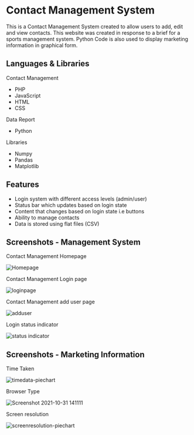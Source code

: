
# Contact Management System

This is a Contact Management System created to allow users to add, edit and view contacts. This website was created in response to a brief for a sports management system. Python Code is also used to display marketing information in graphical form.


## Languages & Libraries
Contact Management
- PHP
- JavaScript
- HTML
- CSS

Data Report
- Python

Libraries
- Numpy
- Pandas
- Matplotlib




## Features

- Login system with different access levels (admin/user)
- Status bar which updates based on login state
- Content that changes based on login state i.e buttons
- Ability to manage contacts
- Data is stored using flat files (CSV)


## Screenshots - Management System

Contact Management Homepage

![Homepage](https://user-images.githubusercontent.com/74415841/139600199-492dd885-046f-4f5e-90e0-bb4cbc75805c.png)

Contact Management Login page

![loginpage](https://user-images.githubusercontent.com/74415841/139600211-de17e2b1-847b-41b6-8732-1409cf6807a7.png)

Contact Management add user page 

![adduser](https://user-images.githubusercontent.com/74415841/139600349-9df4c3a6-7eb0-4a72-8037-c0edcbe6a93b.png)

Login status indicator

![status indicator](https://user-images.githubusercontent.com/74415841/139600359-0fd9d9ff-2c94-45e3-a132-1c48b06c9c02.png)





## Screenshots - Marketing Information

Time Taken

![timedata-piechart](https://user-images.githubusercontent.com/74415841/139599275-2ba80c9d-c19d-4e95-8b66-20a4d365da17.png)

Browser Type

![Screenshot 2021-10-31 141111](https://user-images.githubusercontent.com/74415841/139599298-305a0374-3923-49f5-a773-6779a3f18135.png)

Screen resolution

![screenresolution-piechart](https://user-images.githubusercontent.com/74415841/139599284-42e17a8d-18c4-48f0-8a0a-562acf8d273e.png)


